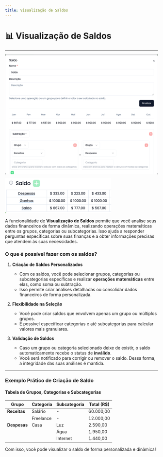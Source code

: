 ```yaml
---
title: Visualização de Saldos
---
```


# 📊 Visualização de Saldos

---

<img src="../assets/saldo-2.png" width="600px" style="padding-bottom: 10px;" alt="Demonstração de criação de um saldo" />
<img src="../assets/saldo-1.png" width="350px" alt="Saldos cadastrados" />

A funcionalidade de **Visualização de Saldos** permite que você analise seus dados financeiros de forma dinâmica, realizando operações matemáticas entre os grupos, categorias ou subcategorias. Isso ajuda a responder perguntas específicas sobre suas finanças e a obter informações precisas que atendem às suas necessidades.

### **O que é possível fazer com os saldos?**

1. **Criação de Saldos Personalizados**
   - Com os saldos, você pode selecionar grupos, categorias ou subcategorias específicas e realizar **operações matemáticas** entre elas, como soma ou subtração.
   - Isso permite criar análises detalhadas ou consolidar dados financeiros de forma personalizada.

2. **Flexibilidade na Seleção**
   - Você pode criar saldos que envolvem apenas um grupo ou múltiplos grupos.
   - É possível especificar categorias e até subcategorias para calcular valores mais granulares.

3. **Validação de Saldos**
   - Caso um grupo ou categoria selecionado deixe de existir, o saldo automaticamente recebe o status de **inválido**.
   - Você será notificado para corrigir ou remover o saldo. Dessa forma, a integridade das suas análises é mantida.

---

### **Exemplo Prático de Criação de Saldo**

#### **Tabela de Grupos, Categorias e Subcategorias**

| **Grupo**      | **Categoria** | **Subcategoria** | **Total (R$)** |
|-----------------|---------------|-------------------|----------------|
| **Receitas**    | Salário       | -                 | 60.000,00      |
|                 | Freelance     | -                 | 12.000,00      |
| **Despesas**    | Casa          | Luz               | 2.590,00       |
|                 |               | Água              | 1.950,00       |
|                 |               | Internet          | 1.440,00       |

Com isso, você pode visualizar o saldo de forma personalizada e dinâmica!

